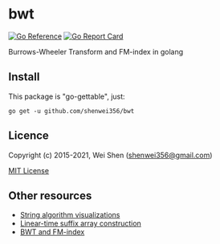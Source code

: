 # bwt
[![Go Reference](https://pkg.go.dev/badge/github.com/shenwei356/bwt.svg)](https://pkg.go.dev/github.com/shenwei356/bwt)
[![Go Report Card](https://goreportcard.com/badge/github.com/shenwei356/bwt)](https://goreportcard.com/report/github.com/shenwei356/bwt)

Burrows-Wheeler Transform and FM-index in golang

## Install

This package is "go-gettable", just:

    go get -u github.com/shenwei356/bwt

## Licence

Copyright (c) 2015-2021, Wei Shen (shenwei356@gmail.com)

[MIT License](https://github.com/shenwei356/bwt/blob/master/LICENSE)

## Other resources

- [String algorithm visualizations](https://curiouscoding.nl/posts/alg-viz/)
- [Linear-time suffix array construction](https://curiouscoding.nl/notes/suffix-array-construction/)
- [BWT and FM-index](https://curiouscoding.nl/notes/bwt/)
